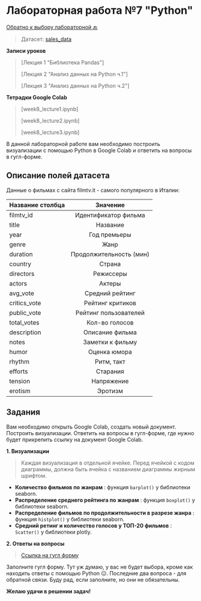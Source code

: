 # Лабораторная работа №7 "Python"

[Обратно к выбору лабораторной :back:](https://github.com/sadokhin/A1_Data_Visualization/blob/962705b6445b2bc117fa2d7bd38c10e4f1718aba/README.md)

> Датасет: [sales_data](https://drive.google.com/drive/folders/1AEiWXADWenoyEp-qngAA7Q27oULL6Xt1?usp=sharing)

__Записи уроков__

> [Лекция 1 "Библиотека Pandas"]
>
> [Лекция 2 "Анализ данных на Python ч.1"]
> 
> [Лекция 3 "Анализ данных на Python ч.2"]


__Тетрадки Google Colab__

> [week8_lecture1.ipynb]
> 
> [week8_lecture2.ipynb]
> 
> [week8_lecture3.ipynb]

В данной лабораторной работе вам необходимо построить визуализации с помощью Python в Google Colab и ответить на вопросы в гугл-форме.

## Описание полей датасета

Данные о фильмах с сайта filmtv.it - самого популярного в Италии:

| Название столбца | Значение |
| -----------------|:--------:|
| filmtv_id | Идентификатор фильма |
| title |	Название |
| year |	Год премьеры |
| genre |	Жанр |
| duration | Продолжительность (мин) |
| country | Страна |
| directors |	Режиссеры |
| actors |	Актеры |
| avg_vote | Средний рейтинг |
| critics_vote | Рейтинг критиков |
| public_vote |	Рейтинг пользователей |
| total_votes |	Кол-во голосов |
| description |	Описание фильма |
| notes | Заметки к фильму |
| humor | Оценка юмора |
| rhythm |	Ритм, такт |
| efforts |	Старания |
| tension |	Напряжение |
| erotism | Эротизм |

## Задания

Вам необходимо открыть Google Colab, создать новый документ. Построить визуализации. Ответить на вопросы в гугл-форме, где нужно будет прикрепить ссылку на документ Google Colab. 

__1. Визуализации__

> Каждая визуализация в отдельной ячейке.
> Перед ячейкой с кодом диаграммы, должна быть ячейка с названием диаграммы жирным шрифтом.

- __Количество фильмов по жанрам__ : функция `barplot()` у библиотеки seaborn.
- __Распределение среднего рейтинга по жанрам__ : функция `boxplot()` у библиотеки seaborn.
- __Распределение фильмов по продолжительности в разрезе жанра__ : функция `histplot()` у библиотеки seaborn.
- __Средний ретинг и количество голосов у ТОП-20 фильмов__ : `Scatter()` у библиотеки plotly.

__2. Ответы на вопросы__
> [Ссылка на гугл форму](https://forms.gle/wK5fVu4AKCYmyWpR6)

Заполните гугл форму. Тут уж думаю, у вас не будет выбора, кроме как находить ответы с помощью Python 😑. Последние два вопроса - для обратной связи. Буду рад, если заполните, но они не обязательны.

__Желаю удачи в решении задач!__
